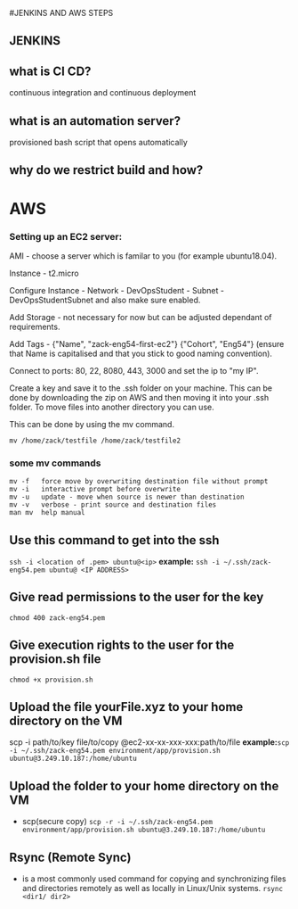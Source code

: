 #JENKINS AND AWS STEPS

## JENKINS

## what is CI CD?
continuous integration and continuous deployment

## what is an automation server?
provisioned bash script that opens automatically

## why do we restrict build and how?

# AWS

### Setting up an EC2 server:

AMI - choose a server which is familar to you (for example ubuntu18.04).

Instance - t2.micro

Configure Instance - Network - DevOpsStudent - Subnet - DevOpsStudentSubnet and also make sure enabled.

Add Storage - not necessary for now but can be adjusted dependant of requirements.

Add Tags - {"Name", "zack-eng54-first-ec2"} {"Cohort", "Eng54"} (ensure that Name is capitalised and that you stick to good naming convention).

Connect to ports: 80, 22, 8080, 443, 3000 and set the ip to "my IP".

Create a key and save it to the .ssh folder on your machine. This can be done by downloading the zip on AWS and then moving it into your .ssh folder. To move files into another directory you can use.

This can be done by using the mv command.

```mv /home/zack/testfile /home/zack/testfile2```

### some mv commands
```
mv -f	force move by overwriting destination file without prompt
mv -i	interactive prompt before overwrite
mv -u	update - move when source is newer than destination
mv -v	verbose - print source and destination files
man mv	help manual
```

## Use this command to get into the ssh
```ssh -i <location of .pem> ubuntu@<ip>```
**example:**
```ssh -i ~/.ssh/zack-eng54.pem ubuntu@ <IP ADDRESS>```

## Give read permissions to the user for the key
 ```chmod 400 zack-eng54.pem```

## Give execution rights to the user for the provision.sh file
 ```chmod +x provision.sh```

## Upload the file yourFile.xyz to your home directory on the VM
 scp -i path/to/key file/to/copy <user>@ec2-xx-xx-xxx-xxx:path/to/file **example:**```scp -i ~/.ssh/zack-eng54.pem environment/app/provision.sh ubuntu@3.249.10.187:/home/ubuntu```

## Upload the folder to your home directory on the VM
- scp(secure copy)
 ```scp -r -i ~/.ssh/zack-eng54.pem environment/app/provision.sh ubuntu@3.249.10.187:/home/ubuntu```

## Rsync (Remote Sync)
- is a most commonly used command for copying and synchronizing files and directories remotely as well as locally in Linux/Unix systems.
```rsync <dir1/ dir2>```
